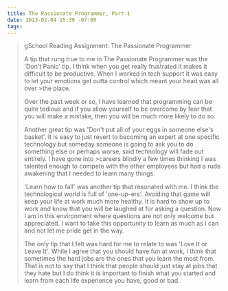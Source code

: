 ```yaml
---
title: The Passionate Programmer, Part 1
date: 2013-02-04 15:39 -07:00
tags:
---
```


>gSchool Reading Assignment: The Passionate Programmer
>
> A tip that rung true to me in The Passionate Programmer was the 'Don't Panic' tip. I think 
>when you get really frustrated it makes it difficult to be productive. When I worked in tech 
>support it was easy to let your emotions get outta control which meant your head was all over   >the place.
>
> Over the past week or so, I have learned that programming can be quite tedious and if you 
>allow yourself to be overcome by fear that you will make a mistake, then you will be much more 
>likely to do so.
>
>Another great tip was 'Don't put all of your eggs in someone else's basket'. It is easy to just 
>revert to becoming an expert at one specific technology but someday someone is going to ask you 
>to do something else or perhaps worse, said technology will fade out entirely. I have gone into >careers blindly a few times thinking I was talented enough to compete with the other employees
>but had a rude awakening that I needed to learn many things. 
>
>'Learn how to fall' was another tip that resonated with me. I think the technological world is 
>full of 'one-up-ers'. Avoiding that game will keep your life at work much more healthy. It is 
>hard to show up to work and know that you will be laughed at for asking a question. Now I am 
>in this environment where questions are not only welcome but appreciated. I want to take this 
>opportunity to learn as much as I can and not let me pride get in the way. 
>
>The only tip that I felt was hard for me to relate to was 'Love It or Leave It'. While I agree 
>that you should have fun at work, I think that sometimes the hard jobs are the ones that you 
>learn the most from. That is not to say that I think that people should just stay at jobs that 
>they hate but I do think it is important to finish what you started and learn from each life 
>experience you have, good or bad.